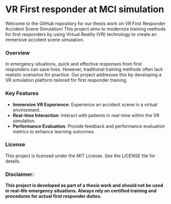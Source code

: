 
# VR First responder at MCI simulation 
Welcome to the GitHub repository for our thesis work on VR First Responder Accident Scene Simulation! This project aims to modernize training methods for first responders by using Virtual Reality (VR) technology to create an immersive accident scene simulation.

### Overview
In emergency situations, quick and effective responses from first responders can save lives. However, traditional training methods often lack realistic scenarios for practice. Our project addresses this by developing a VR simulation platform tailored for first responder training.

### Key Features
- **Immersive VR Experience**: Experience an accident scene in a virtual environment.
- **Real-time Interaction**: Interact with patients in real-time within the VR simulation.
- **Performance Evaluation**: Provide feedback and performance evaluation metrics to enhance learning outcomes.

### License
This project is licensed under the MIT License. See the LICENSE file for details.

### Disclaimer: 
**This project is developed as part of a thesis work and should not be used in real-life emergency situations. Always rely on certified training and procedures for actual first responder duties.**
